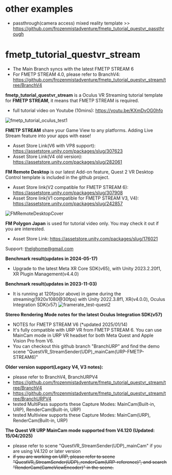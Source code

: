 # other examples
- passthrough(camera access) mixed reality template >>
https://github.com/frozenmistadventure/fmetp_tutorial_questvr_passthrough

# fmetp_tutorial_questvr_stream

- The Main Branch syncs with the latest FMETP STREAM 6
- For FMETP STREAM 4.0, please refer to BranchV4: https://github.com/frozenmistadventure/fmetp_tutorial_questvr_stream/tree/BranchV4

<STRONG>fmetp_tutorial_questvr_stream</STRONG> is a Oculus VR Streaming tutorial template for <STRONG>FMETP STREAM</STRONG>, it means that FMETP STREAM is required.
- full tutorial video on Youtube (10mins): https://youtu.be/KXmDvOG0hfo

![fmetp_tutorial_oculus_test1](https://user-images.githubusercontent.com/59368610/116001877-6eefa080-a629-11eb-8f5a-28bd9a8ec1d3.gif)

<STRONG>FMETP STREAM</STRONG> share your Game View to any platforms.
Adding Live Stream feature into your apps with ease!

- Asset Store Link(V6 with VP8 support): https://assetstore.unity.com/packages/slug/307623
- Asset Store Link(V4 old version): https://assetstore.unity.com/packages/slug/282061


<STRONG>FM Remote Desktop</STRONG> is our latest Add-on feature, Quest 2 VR Desktop Control template is included in the github project.

- Asset Store link(V2 compatible for FMETP STREAM 6): https://assetstore.unity.com/packages/slug/307908
- Asset Store link(V1 compatible for FMETP STREAM V3, V4): https://assetstore.unity.com/packages/slug/242857

![FMRemoteDesktopCover](https://user-images.githubusercontent.com/59368610/211217499-3ff785bb-0229-45f6-9d96-a46593e61043.png)


<STRONG>FM Polygon Japan</STRONG> is used for tutorial video only. You may check it out if you are interested.

- Asset Store Link: https://assetstore.unity.com/packages/slug/176021

Support: thelghome@gmail.com

<STRONG>Benchmark result(updates in 2024-05-17)</STRONG>
- Upgrade to the latest Meta XR Core SDK(v65), with Unity 2023.2.20f1, XR Plugin Management(v4.4.0)

<STRONG>Benchmark result(updates in 2023-11-03)</STRONG>
- It is running at 120fps(or above) in game during the streaming(1920x1080@30fps) with Unity 2022.3.8f1, XR(v4.0.0), Oculus Integration SDK(v57)
![framerate_test-quest2](https://github-production-user-asset-6210df.s3.amazonaws.com/59368610/280105297-dbe21293-6e58-47f3-8317-2c8eb6742464.jpg)

<STRONG>Stereo Rendering Mode notes for the latest Oculus Integration SDK(v57)</STRONG>
- NOTES for FMETP STREAM V6 (*updated 2025/01/14)
- It's fully compatible with URP VR from FMETP STREAM 6. You can use MainCam mode in URP VR headset for both Meta Quest and Apple Vision Pro from V6.
- You can checkout this github branch "BranchURP" and find the demo scene "QuestVR_StreamSender(UDP)_mainCam(URP-FMETP-STREAM6)"

<STRONG>Older version support(Legacy V4, V3 notes):</STRONG>
- please refer to BranchV4, BranchURPV4
- https://github.com/frozenmistadventure/fmetp_tutorial_questvr_stream/tree/BranchV4
- https://github.com/frozenmistadventure/fmetp_tutorial_questvr_stream/tree/BranchURPV4
- tested MultiPass supports these Capture Modes: MainCam(Built-in, URP), RenderCam(Built-in, URP)
- tested Multiview supports these Capture Modes: MainCam(URP), RenderCam(Built-in, URP)

<STRONG>The Quest VR URP MainCam mode supported from V4.120 (Updated: 15/04/2025)</STRONG>
- please refer to scene "QuestVR_StreamSender(UDP)_mainCam" if you are using V4.120 or later version
- <strike>if you are working on URP, please refer to scene "QuestVR_StreamSender(UDP)_renderCam(URP-reference)", and search "RenderCam(GameViewEncoder)" in the scene.
</strike>
